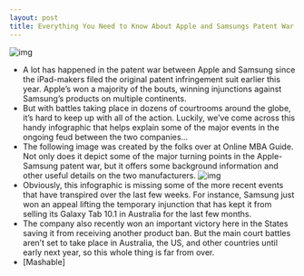 ```yaml
---
layout: post
title: Everything You Need to Know About Apple and Samsungs Patent War [Infographic]
---
```

![img](http://media.idownloadblog.com/wp-content/uploads/2011/12/apple-vs-samsung-top.jpg)
* A lot has happened in the patent war between Apple and Samsung since the iPad-makers filed the original patent infringement suit earlier this year. Apple’s won a majority of the bouts, winning injunctions against Samsung’s products on multiple continents.
* But with battles taking place in dozens of courtrooms around the globe, it’s hard to keep up with all of the action. Luckily, we’ve come across this handy infographic that helps explain some of the major events in the ongoing feud between the two companies…
* The following image was created by the folks over at Online MBA Guide. Not only does it depict some of the major turning points in the Apple-Samsung patent war, but it offers some background information and other useful details on the two manufacturers.
![img](http://media.idownloadblog.com/wp-content/uploads/2011/12/apple-vs-samsung.jpg)
* Obviously, this infographic is missing some of the more recent events that have transpired over the last few weeks. For instance, Samsung just won an appeal lifting the temporary injunction that has kept it from selling its Galaxy Tab 10.1 in Australia for the last few months.
* The company also recently won an important victory here in the States saving it from receiving another product ban. But the main court battles aren’t set to take place in Australia, the US, and other countries until early next year, so this whole thing is far from over.
* [Mashable]

